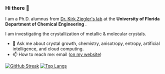 ### Hi there 👋

I am a Ph.D. alumnus from [Dr. Kirk Ziegler's lab](https://ziegler.che.ufl.edu/) at the **University of Florida Department of Chemical Engineering** . 

I am investigating the crystallization of metallic & molecular crystals. 

- 💬 Ask me about crystal growth, chemistry, anisotropy, entropy, artificial intelligence, and cloud computing. 
- 📫 How to reach me: email ([on my website](https://andrewatcloud.com/#contact))


<!--
**andrewrgarcia/andrewrgarcia** is a ✨ _special_ ✨ repository because its `README.md` (this file) appears on your GitHub profile.

Here are some ideas to get you started:

- 🔭 I’m currently working on ...
- 🌱 I’m currently learning ...
- 👯 I’m looking to collaborate on ...
- 🤔 I’m looking for help with ...
- 💬 Ask me about ..
- 📫 How to reach me: ...
- 😄 Pronouns: ...
- ⚡ Fun fact: ...
-->

[![GitHub Streak](http://github-readme-streak-stats.herokuapp.com?user=andrewrgarcia&theme=light&background=000000)](https://git.io/streak-stats)
[![Top Langs](https://github-readme-stats.vercel.app/api/top-langs/?username=andrewrgarcia&layout=compact&theme=vision-friendly-dark)](https://github.com/anuraghazra/github-readme-stats)
